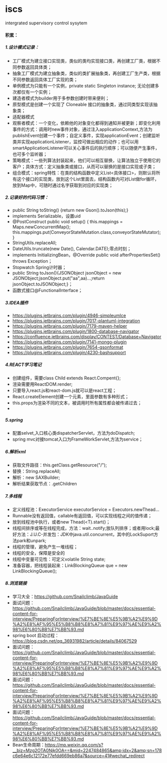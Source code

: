 # iscs
intergrated supervisory control sysytem

#### 积累：
##### 1.设计模式记录：
 - 工厂模式为建立接口实现类，类似的类均实现接口类，再创建工厂类，根据不同参数返回具体类；
 - 抽象工厂模式为建立抽象类，类似的类扩展抽象类，再创建工厂生产类，根据不同参数返回具体工厂实现的类；
 - 单例模式为只能有一个实例，private static Singleton instance;  无论创建多次都仅有一个实例；
 - 建造者模式为builder用于多参数创建时带来便利；
 - 原型模式是创建一个实现了 Cloneable 接口的抽象类，通过同类型实现该抽象类；
 - 适配器模式
 - 观察者模式：一个变化，依赖他的对象变化都得到通知并被更新；即变化利用事件的方式：调用时new事件对象，通过注入applicationContext,方法为publishEvent创建一个事件；自定义事件，实现applicationEvent；创建监听类并实现applicationListener，监控可做出相应的动作；也可以用smartApplicationListener可以关心事件后的执行顺序；可以随便产生事件，也可多个监听器；
 - 策略模式：一些列算法封装起来，他们可以相互替换，让算法独立于使用它的客户；具体方式：定义抽象类或接口，从而可以替换的是接口实现或子类；
 - 组合模式：spring特性：在类的结构函数中定义List<具体接口>，则默认将所有这个接口的实现类，放到这个List里面去，结构函数内可对List做for循环，放到Map中，可随时通过名字获取到对应的实现类；

##### 2.记录好的代码习惯：
 - public String toString() {return new Gson().toJson(this);}
 - implements Serializable，设置uid
 - @PostConstruct
   public void setup() {
        this.mappings = Maps.newConcurrentMap();
        this.mappings.put(ConveyorStateMutation.class,conveyorStateMutator);}
 - StringUtils.replaceAll;
 - DateUtils.truncate(new Date(), Calendar.DATE);零点时刻；
 - implements InitializingBean，@Override public void afterPropertiesSet() throws Exception；
 - Stopwatch  Spring计时器；
 - public String toJson(){JSONObject jsonObject = new JSONObject;jsonObject.put("aa",aa)...;return jsonObject.toJSONObject;}；
 - 函数式接口@FunctionalInterface；
##### 3.IDEA插件
 - https://plugins.jetbrains.com/plugin/4946-simpleumlce
 - https://plugins.jetbrains.com/plugin/7017-plantuml-integration
 - https://plugins.jetbrains.com/plugin/7179-maven-helper
 - https://plugins.jetbrains.com/plugin/1800-database-navigator
 - https://confluence.jetbrains.com/display/CONTEST/Database+Navigator
 - https://plugins.jetbrains.com/plugin/7141-mongo-plugin
 - https://plugins.jetbrains.com/plugin/7654-gsonformat
 - https://plugins.jetbrains.com/plugin/4230-bashsupport

##### 4.REACT学习笔记
 - 创建组件，需要class Child extends React.Compent{};
 - 渲染需要用ReactDOM.render;
 - 只要导入react.js和react-dom.js就可以是react工程；
 - React.createElement创建一个元素，里面参数有多种形式；
 - this.props为渲染不同的文本，被调用时所有属性都会被传递过去；
 - 
##### 5.spring
 - 配置selvet,入口核心类dispatcherServlet，方法为doDispatch;
 - spring mvc对接tomcat入口为FrameWorkServlet,方法为service；
 
 ##### 6.解析xml
 - 获取文件路径：this.getClass.getResource("/");
 - 替换：String.replaceAll;
 - 解析：new SAXBuilder;
 - 解析结果获取节点：.getChildren

##### 7.多线程
 - 定义线程池：ExecutorService executorService = Executors.newThead...
 - Runnable没有返回值，callable有返回值，可以实现线程之间的值传递；
 - 放到线程池中执行，或者new Thead(<T).start()；
 - 线程间排序或等在线程完成，方法：wait..notify;放队列排序；或者用lock;最好方法：J.U.C-并发包：JDK中java.util.concurrent，其中的LockSuport方法park和unpark;
 - 线程的管理，避免产生一堆线程；
 - 线程的安全，保障是安全的
 - 线程中变量可见性：可定义volatile String state;
 - 准备容器，把线程装起来：LinkBlockingQueue<Thead> que = new LinkBlockingQueue<Thead>();
 
 ##### 8.浏览链接
  - 学习大全：https://github.com/Snailclimb/JavaGuide
  - 面试问题：https://github.com/Snailclimb/JavaGuide/blob/master/docs/essential-content-for-interview/PreparingForInterview/%E7%BE%8E%E5%9B%A2%E9%9D%A2%E8%AF%95%E5%B8%B8%E8%A7%81%E9%97%AE%E9%A2%98%E6%80%BB%E7%BB%93.md
  - spring boot 启动过程：https://blog.csdn.net/qq_36931982/article/details/84067529
  - 面试问题：https://github.com/Snailclimb/JavaGuide/blob/master/docs/essential-content-for-interview/PreparingForInterview/%E7%BE%8E%E5%9B%A2%E9%9D%A2%E8%AF%95%E5%B8%B8%E8%A7%81%E9%97%AE%E9%A2%98%E6%80%BB%E7%BB%93.md
  - 面试问题：https://github.com/Snailclimb/JavaGuide/blob/master/docs/essential-content-for-interview/PreparingForInterview/%E7%BE%8E%E5%9B%A2%E9%9D%A2%E8%AF%95%E5%B8%B8%E8%A7%81%E9%97%AE%E9%A2%98%E6%80%BB%E7%BB%93.md
  - 面试问题：https://github.com/Snailclimb/JavaGuide/blob/master/docs/essential-content-for-interview/PreparingForInterview/%E7%BE%8E%E5%9B%A2%E9%9D%A2%E8%AF%95%E5%B8%B8%E8%A7%81%E9%97%AE%E9%A2%98%E6%80%BB%E7%BB%93.md
  - Bean生命周期：https://mp.weixin.qq.com/s?__biz=Mzg2OTA0Njk0OA==&mid=2247484865&amp;idx=2&amp;sn=178c6e64e6c12172e77efdd669eb86a7&source=41#wechat_redirect
